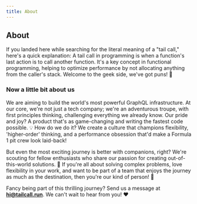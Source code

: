 ```yaml
---
title: About
---
```


## About

If you landed here while searching for the literal meaning of a "tail call," here's a quick explanation: A tail call in programming is when a function's last action is to call another function. It's a key concept in functional programming, helping to optimize performance by not allocating anything from the caller's stack. Welcome to the geek side, we've got puns! 🚀

### Now a little bit about us

We are aiming to build the world's most powerful GraphQL infrastructure. At our core, we're not just a tech company; we're an adventurous troupe, with first principles thinking, challenging everything we already know. Our pride and joy? A product that's as game-changing and writing the fastest code possible. 💡 How do we do it? We create a culture that champions flexibility, 'higher-order' thinking, and a performance obsession that'd make a Formula 1 pit crew look laid-back!

But even the most exciting journey is better with companions, right? We're scouting for fellow enthusiasts who share our passion for creating out-of-this-world solutions. 🌌 If you're all about solving complex problems, love flexibility in your work, and want to be part of a team that enjoys the journey as much as the destination, then you're our kind of person! 🚀

Fancy being part of this thrilling journey? Send us a message at **hi@tailcall.run**. We can't wait to hear from you! ❤️
